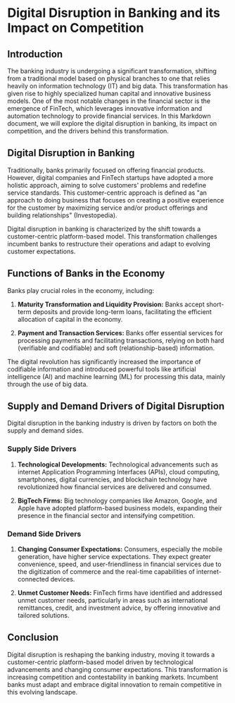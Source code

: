 # Digital Disruption in Banking and its Impact on Competition

## Introduction

The banking industry is undergoing a significant transformation, shifting from a traditional model based on physical branches to one that relies heavily on information technology (IT) and big data. This transformation has given rise to highly specialized human capital and innovative business models. One of the most notable changes in the financial sector is the emergence of FinTech, which leverages innovative information and automation technology to provide financial services. In this Markdown document, we will explore the digital disruption in banking, its impact on competition, and the drivers behind this transformation.

## Digital Disruption in Banking

Traditionally, banks primarily focused on offering financial products. However, digital companies and FinTech startups have adopted a more holistic approach, aiming to solve customers' problems and redefine service standards. This customer-centric approach is defined as "an approach to doing business that focuses on creating a positive experience for the customer by maximizing service and/or product offerings and building relationships" (Investopedia). 

Digital disruption in banking is characterized by the shift towards a customer-centric platform-based model. This transformation challenges incumbent banks to restructure their operations and adapt to evolving customer expectations.

## Functions of Banks in the Economy

Banks play crucial roles in the economy, including:

1. **Maturity Transformation and Liquidity Provision:** Banks accept short-term deposits and provide long-term loans, facilitating the efficient allocation of capital in the economy.

2. **Payment and Transaction Services:** Banks offer essential services for processing payments and facilitating transactions, relying on both hard (verifiable and codifiable) and soft (relationship-based) information.

The digital revolution has significantly increased the importance of codifiable information and introduced powerful tools like artificial intelligence (AI) and machine learning (ML) for processing this data, mainly through the use of big data.

## Supply and Demand Drivers of Digital Disruption

Digital disruption in the banking industry is driven by factors on both the supply and demand sides.

### Supply Side Drivers

1. **Technological Developments:** Technological advancements such as internet Application Programming Interfaces (APIs), cloud computing, smartphones, digital currencies, and blockchain technology have revolutionized how financial services are delivered and consumed.

2. **BigTech Firms:** Big technology companies like Amazon, Google, and Apple have adopted platform-based business models, expanding their presence in the financial sector and intensifying competition.

### Demand Side Drivers

1. **Changing Consumer Expectations:** Consumers, especially the mobile generation, have higher service expectations. They expect greater convenience, speed, and user-friendliness in financial services due to the digitization of commerce and the real-time capabilities of internet-connected devices.

2. **Unmet Customer Needs:** FinTech firms have identified and addressed unmet customer needs, particularly in areas such as international remittances, credit, and investment advice, by offering innovative and tailored solutions.

## Conclusion

Digital disruption is reshaping the banking industry, moving it towards a customer-centric platform-based model driven by technological advancements and changing consumer expectations. This transformation is increasing competition and contestability in banking markets. Incumbent banks must adapt and embrace digital innovation to remain competitive in this evolving landscape.